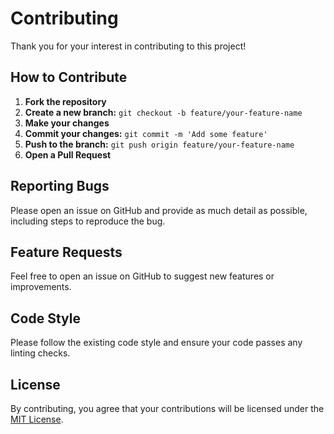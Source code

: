 # Contributing

Thank you for your interest in contributing to this project!

## How to Contribute

1.  **Fork the repository**
2.  **Create a new branch:** `git checkout -b feature/your-feature-name`
3.  **Make your changes**
4.  **Commit your changes:** `git commit -m 'Add some feature'`
5.  **Push to the branch:** `git push origin feature/your-feature-name`
6.  **Open a Pull Request**

## Reporting Bugs

Please open an issue on GitHub and provide as much detail as possible, including steps to reproduce the bug.

## Feature Requests

Feel free to open an issue on GitHub to suggest new features or improvements.

## Code Style

Please follow the existing code style and ensure your code passes any linting checks.

## License

By contributing, you agree that your contributions will be licensed under the [MIT License](LICENSE).
